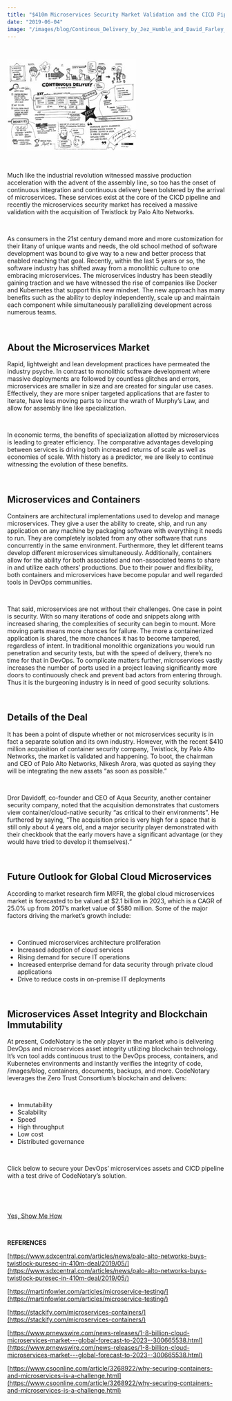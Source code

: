 ```yaml
---
title: "$410m Microservices Security Market Validation and the CICD Pipeline"
date: "2019-06-04"
image: "/images/blog/Continous_Delivery_by_Jez_Humble_and_David_Farley_sketch-cartoon-300x212.jpg"
---
```


 

![Continous_Delivery_by_Jez_Humble_and_David_Farley_sketch-cartoon](/images/blog/Continous_Delivery_by_Jez_Humble_and_David_Farley_sketch-cartoon-300x212.jpg)

 

Much like the industrial revolution witnessed massive production acceleration with the advent of the assembly line, so too has the onset of continuous integration and continuous delivery been bolstered by the arrival of microservices. These services exist at the core of the CICD pipeline and recently the microservices security market has received a massive validation with the acquisition of Twistlock by Palo Alto Networks.

 

As consumers in the 21st century demand more and more customization for their litany of unique wants and needs, the old school method of software development was bound to give way to a new and better process that enabled reaching that goal. Recently, within the last 5 years or so, the software industry has shifted away from a monolithic culture to one embracing microservices. The microservices industry has been steadily gaining traction and we have witnessed the rise of companies like Docker and Kubernetes that support this new mindset. The new approach has many benefits such as the ability to deploy independently, scale up and maintain each component while simultaneously parallelizing development across numerous teams.

 

## **About the Microservices Market**

Rapid, lightweight and lean development practices have permeated the industry psyche. In contrast to monolithic software development where massive deployments are followed by countless glitches and errors, microservices are smaller in size and are created for singular use cases. Effectively, they are more sniper targeted applications that are faster to iterate, have less moving parts to incur the wrath of Murphy’s Law, and allow for assembly line like specialization.

 

In economic terms, the benefits of specialization allotted by microservices is leading to greater efficiency. The comparative advantages developing between services is driving both increased returns of scale as well as economies of scale. With history as a predictor, we are likely to continue witnessing the evolution of these benefits.

 

## **Microservices and Containers**

Containers are architectural implementations used to develop and manage microservices. They give a user the ability to create, ship, and run any application on any machine by packaging software with everything it needs to run. They are completely isolated from any other software that runs concurrently in the same environment. Furthermore, they let different teams develop different microservices simultaneously. Additionally, containers allow for the ability for both associated and non-associated teams to share in and utilize each others’ productions. Due to their power and flexibility, both containers and microservices have become popular and well regarded tools in DevOps communities.

 

That said, microservices are not without their challenges. One case in point is security. With so many iterations of code and snippets along with increased sharing, the complexities of security can begin to mount. More moving parts means more chances for failure. The more a containerized application is shared, the more chances it has to become tampered, regardless of intent. In traditional monolithic organizations you would run penetration and security tests, but with the speed of delivery, there’s no time for that in DevOps. To complicate matters further, microservices vastly increases the number of ports used in a project leaving significantly more doors to continuously check and prevent bad actors from entering through. Thus it is the burgeoning industry is in need of good security solutions.

 

## **Details of the Deal**

It has been a point of dispute whether or not microservices security is in fact a separate solution and its own industry. However, with the recent $410 million acquisition of container security company, Twistlock, by Palo Alto Networks, the market is validated and happening. To boot, the chairman and CEO of Palo Alto Networks, Nikesh Arora, was quoted as saying they will be integrating the new assets “as soon as possible.”

 

Dror Davidoff, co-founder and CEO of Aqua Security, another container security company, noted that the acquisition demonstrates that customers view container/cloud-native security “as critical to their environments”. He furthered by saying, “The acquisition price is very high for a space that is still only about 4 years old, and a major security player demonstrated with their checkbook that the early movers have a significant advantage (or they would have tried to develop it themselves).”

 

## **Future Outlook for Global Cloud Microservices**

According to market research firm MRFR, the global cloud microservices market is forecasted to be valued at $2.1 billion in 2023, which is a CAGR of 25.0% up from 2017’s market value of $580 million. Some of the major factors driving the market’s growth include:

 

- Continued microservices architecture proliferation
- Increased adoption of cloud services
- Rising demand for secure IT operations
- Increased enterprise demand for data security through private cloud applications
- Drive to reduce costs in on-premise IT deployments

 

## **Microservices Asset Integrity and Blockchain Immutability**

At present, CodeNotary is the only player in the market who is delivering DevOps and microservices asset integrity utilizing blockchain technology. It’s vcn tool adds continuous trust to the DevOps process, containers, and Kubernetes environments and instantly verifies the integrity of code, /images/blog, containers, documents, backups, and more. CodeNotary leverages the Zero Trust Consortium’s blockchain and delivers:

 

- Immutability
- Scalability
- Speed
- High throughput
- Low cost
- Distributed governance

 

Click below to secure your DevOps’ microservices assets and CICD pipeline with a test drive of CodeNotary’s solution.

 

 

[Yes, Show Me How](https://www.codenotary.com/products/ci-cd)

 

**REFERENCES**

[https://www.sdxcentral.com/articles/news/palo-alto-networks-buys-twistlock-puresec-in-410m-deal/2019/05/](https://www.sdxcentral.com/articles/news/palo-alto-networks-buys-twistlock-puresec-in-410m-deal/2019/05/)

[https://martinfowler.com/articles/microservice-testing/](https://martinfowler.com/articles/microservice-testing/)

[https://stackify.com/microservices-containers/](https://stackify.com/microservices-containers/)

[https://www.prnewswire.com/news-releases/1-8-billion-cloud-microservices-market---global-forecast-to-2023--300665538.html](https://www.prnewswire.com/news-releases/1-8-billion-cloud-microservices-market---global-forecast-to-2023--300665538.html)

[https://www.csoonline.com/article/3268922/why-securing-containers-and-microservices-is-a-challenge.html](https://www.csoonline.com/article/3268922/why-securing-containers-and-microservices-is-a-challenge.html)
